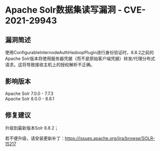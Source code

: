 # Apache Solr数据集读写漏洞 - CVE-2021-29943
漏洞简述
----

使用ConfigurableInternodeAuthHadoopPlugin进行身份验证时，8.8.2之前的Apache Solr版本将使用服务器凭据（而不是原始客户端凭据）转发/代理分布式请求。这将导致接收主机上的授权解析不正确。

影响版本
----

Apache Solr 7.0.0 - 7.7.3  
Apache Solr 8.0.0 - 8.8.1

修复建议
----

升级到最新版本Solr 8.8.2；

若不便升级，请安装更新补丁：https://issues.apache.org/jira/browse/SOLR-15217